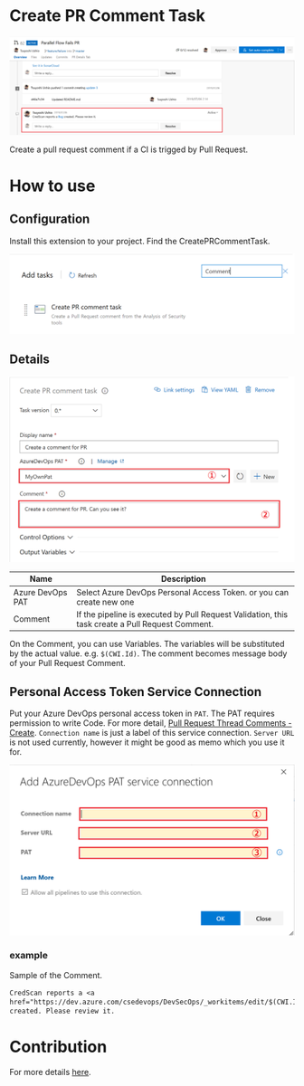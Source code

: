 # Create PR Comment Task

![Comment](https://raw.githubusercontent.com/TsuyoshiUshio/CommentPRTask/master/doc/images/Comment.png)

Create a pull request comment if a CI is trigged by Pull Request. 

# How to use 

## Configuration

Install this extension to your project. Find the CreatePRCommentTask. 

![CreatePRCommentTask](https://raw.githubusercontent.com/TsuyoshiUshio/CommentPRTask/master/doc/images/CreatePRCommentTask.png)

## Details

![Task details](https://raw.githubusercontent.com/TsuyoshiUshio/CommentPRTask/master/doc/images/CommentTask.png)

| Name | Description |
|--------|---------------------|
| Azure DevOps PAT | Select Azure DevOps Personal Access Token. or you can create new one|
| Comment | If the pipeline is executed by Pull Request Validation, this task create a Pull Request Comment.|

On the Comment, you can use Variables. The variables will be substituted by the actual value. e.g. `$(CWI.Id)`.
The comment becomes message body of your Pull Request Comment. 

## Personal Access Token Service Connection

Put your Azure DevOps personal access token in `PAT`. The PAT requires permission to write Code. For more detail, [Pull Request Thread Comments - Create](https://docs.microsoft.com/en-us/rest/api/azure/devops/git/pull%20request%20thread%20comments/create?view=azure-devops-server-rest-5.0). `Connection name` is just a label of this service connection. `Server URL` is not used currently, however it might be good as memo which you use it for. 

![ServiceConnection](https://raw.githubusercontent.com/TsuyoshiUshio/CommentPRTask/master/doc/images/ServiceConnection.png)

### example

Sample of the Comment.

```
CredScan reports a <a href="https://dev.azure.com/csedevops/DevSecOps/_workitems/edit/$(CWI.Id)">Bug</a> created. Please review it. 
```

# Contribution

For more details [here](https://github.com/TsuyoshiUshio/CommentPRTask/blob/master/Contribution.md).

